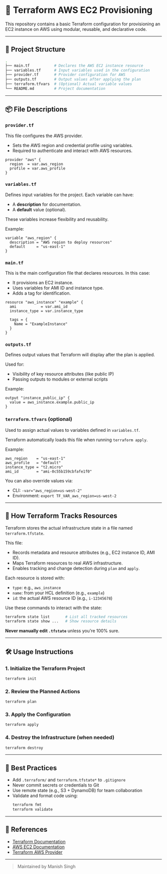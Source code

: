 # 🚀 Terraform AWS EC2 Provisioning

This repository contains a basic Terraform configuration for provisioning an EC2 instance on AWS using modular, reusable, and declarative code.

---

## 📁 Project Structure

```bash
.
├── main.tf           # Declares the AWS EC2 instance resource
├── variables.tf      # Input variables used in the configuration
├── provider.tf       # Provider configuration for AWS
├── outputs.tf        # Output values after applying the plan
├── terraform.tfvars  # (Optional) Actual variable values
└── README.md         # Project documentation
```

---

## 📦 File Descriptions

### `provider.tf`
This file configures the AWS provider.
- Sets the AWS region and credential profile using variables.
- Required to authenticate and interact with AWS resources.

```hcl
provider "aws" {
  region  = var.aws_region
  profile = var.aws_profile
}
```

### `variables.tf`
Defines input variables for the project. Each variable can have:
- A **description** for documentation.
- A **default** value (optional).

These variables increase flexibility and reusability.

Example:
```hcl
variable "aws_region" {
  description = "AWS region to deploy resources"
  default     = "us-east-1"
}
```

### `main.tf`
This is the main configuration file that declares resources. In this case:
- It provisions an EC2 instance.
- Uses variables for AMI ID and instance type.
- Adds a tag for identification.

```hcl
resource "aws_instance" "example" {
  ami           = var.ami_id
  instance_type = var.instance_type

  tags = {
    Name = "ExampleInstance"
  }
}
```

### `outputs.tf`
Defines output values that Terraform will display after the plan is applied.

Used for:
- Visibility of key resource attributes (like public IP)
- Passing outputs to modules or external scripts

Example:
```hcl
output "instance_public_ip" {
  value = aws_instance.example.public_ip
}
```

### `terraform.tfvars` (optional)
Used to assign actual values to variables defined in `variables.tf`.

Terraform automatically loads this file when running `terraform apply`.

Example:
```hcl
aws_region    = "us-east-1"
aws_profile   = "default"
instance_type = "t2.micro"
ami_id        = "ami-0c55b159cbfafe1f0"
```

You can also override values via:
- CLI: `-var="aws_region=us-west-2"`
- Environment: `export TF_VAR_aws_region=us-west-2`

---

## 🧠 How Terraform Tracks Resources

Terraform stores the actual infrastructure state in a file named `terraform.tfstate`.

This file:
- Records metadata and resource attributes (e.g., EC2 instance ID, AMI ID).
- Maps Terraform resources to real AWS infrastructure.
- Enables tracking and change detection during `plan` and `apply`.

Each resource is stored with:
- `type`: e.g., `aws_instance`
- `name`: from your HCL definition (e.g., `example`)
- `id`: the actual AWS resource ID (e.g., `i-12345678`)

Use these commands to interact with the state:
```bash
terraform state list       # List all tracked resources
terraform state show ...   # Show resource details
```

**Never manually edit `.tfstate`** unless you're 100% sure.

---

## 🛠️ Usage Instructions

### 1. Initialize the Terraform Project
```bash
terraform init
```

### 2. Review the Planned Actions
```bash
terraform plan
```

### 3. Apply the Configuration
```bash
terraform apply
```

### 4. Destroy the Infrastructure (when needed)
```bash
terraform destroy
```

---

## 🔐 Best Practices

- Add `.terraform/` and `terraform.tfstate*` to `.gitignore`
- Never commit secrets or credentials to Git
- Use remote state (e.g., S3 + DynamoDB) for team collaboration
- Validate and format code using:
  ```bash
  terraform fmt
  terraform validate
  ```

---

## 📄 References

- [Terraform Documentation](https://developer.hashicorp.com/terraform/docs)
- [AWS EC2 Documentation](https://docs.aws.amazon.com/ec2/)
- [Terraform AWS Provider](https://registry.terraform.io/providers/hashicorp/aws/latest/docs)

---

> Maintained by Manish Singh
